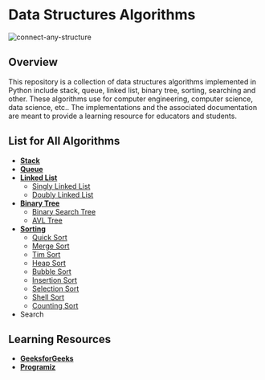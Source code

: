 # Data Structures Algorithms

![connect-any-structure](https://user-images.githubusercontent.com/86193685/205382575-03594fa1-0481-4d27-a768-3e9c9e565958.gif)

## Overview
This repository is a collection of data structures algorithms implemented in Python include stack, queue, linked list, binary tree, sorting, searching and other. These algorithms use for computer engineering, computer science, data science, etc.. The implementations and the associated documentation are meant to provide a learning resource for educators and students.

## List for All Algorithms
+ <b><a href="https://github.com/Bourbxn/data-structures-algorithms/tree/main/stack">Stack</a></b>
+ <b><a href="https://github.com/Bourbxn/data-structures-algorithms/tree/main/queue">Queue</a></b>
+ <b><a href="https://github.com/Bourbxn/data-structures-algorithms/tree/main/linked-list">Linked List</a></b>
  - <a href="https://github.com/Bourbxn/data-structures-algorithms/tree/main/linked-list/singly_linked_list.py">Singly Linked List</a>
  - <a href="https://github.com/Bourbxn/data-structures-algorithms/tree/main/linked-list/doubly_linked_list.py">Doubly Linked List</a>
+ <b><a href="https://github.com/Bourbxn/data-structures-algorithms/tree/main/binary-tree">Binary Tree</a></b>
  - <a href="https://github.com/Bourbxn/data-structures-algorithms/tree/main/binary-tree/binary_search_tree.py">Binary Search Tree</a>
  - <a href="https://github.com/Bourbxn/data-structures-algorithms/tree/main/binary-tree/avl_tree.py">AVL Tree</a>
+ <b><a href="https://github.com/Bourbxn/data-structures-algorithms/tree/main/sorting">Sorting</a></b>
  - <a href="https://github.com/Bourbxn/data-structures-algorithms/blob/main/sorting/quick_sort.py">Quick Sort</a>
  - <a href="https://github.com/Bourbxn/data-structures-algorithms/blob/main/sorting/merge_sort.py">Merge Sort</a>
  - <a href="https://github.com/Bourbxn/data-structures-algorithms/blob/main/sorting/tim_sort.py">Tim Sort</a>
  - <a href="https://github.com/Bourbxn/data-structures-algorithms/blob/main/sorting/heap_sort.py">Heap Sort</a>
  - <a href="https://github.com/Bourbxn/data-structures-algorithms/blob/main/sorting/bubble_sort.py">Bubble Sort</a>
  - <a href="https://github.com/Bourbxn/data-structures-algorithms/blob/main/sorting/insertion_sort.py">Insertion Sort</a>
  - <a href="https://github.com/Bourbxn/data-structures-algorithms/blob/main/sorting/selection_sort.py">Selection Sort</a>
  - <a href="https://github.com/Bourbxn/data-structures-algorithms/blob/main/sorting/shell_sort.py">Shell Sort</a>
  - <a href="https://github.com/Bourbxn/data-structures-algorithms/blob/main/sorting/counting_sort.py">Counting Sort</a>
+ Search

## Learning Resources
- <b><a href="https://www.geeksforgeeks.org/">GeeksforGeeks</a></b>
-  <b><a href="https://www.programiz.com/">Programiz</a></b>
